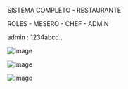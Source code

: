 SISTEMA COMPLETO - RESTAURANTE

ROLES - MESERO - CHEF - ADMIN

admin : 1234abcd..

![Image](https://github.com/user-attachments/assets/cc23f4b1-700d-4b63-8f9a-f04670b26a77)

![Image](https://github.com/user-attachments/assets/927a357d-8f17-4af0-9174-bd0946e179b5)

![Image](https://github.com/user-attachments/assets/5cd7a1b4-8912-4a6d-98fe-8cd1933e030e)
